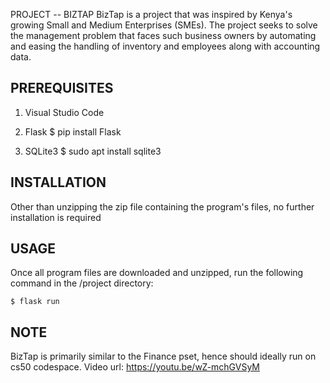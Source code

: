 
PROJECT -- BIZTAP
BizTap is a project that was inspired by Kenya's growing Small and Medium Enterprises (SMEs). The project seeks to solve the management problem that faces such business owners by automating and easing the handling of inventory and employees along with accounting data.

## PREREQUISITES
 
1. Visual Studio Code

2. Flask
    $ pip install Flask

3. SQLite3
    $ sudo apt install sqlite3

## INSTALLATION

Other than unzipping the zip file containing the program's files, no further installation is required

## USAGE

Once all program files are downloaded and unzipped, run the following command in the /project directory:

    $ flask run

## NOTE
BizTap is primarily similar to the Finance pset, hence should ideally run on cs50 codespace.
Video url: https://youtu.be/wZ-mchGVSyM
